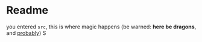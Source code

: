 # Readme

you entered `src`, this is where magic happens (be warned: **here be dragons**, and [probably](https://open.spotify.com/track/0yoaBK0CF2bBipT7FRhRAr?si=751cf1c4f03646a6))
S
